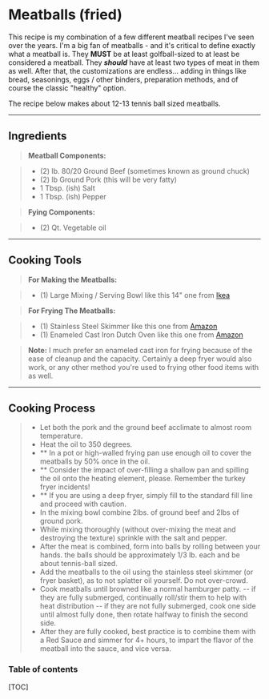 Meatballs (fried)
===================

This recipe is my combination of a few different meatball recipes I've seen over the years.  I'm a big fan of meatballs - and it's critical to define exactly what a meatball is.  They **MUST** be at least golfball-sized to at least be considered a meatball.  They ***should*** have at least two types of meat in them as well.  After that, the customizations are endless... adding in things like bread, seasonings, eggs / other binders, preparation methods, and of course the classic "healthy" option.  

The recipe below makes about 12-13 tennis ball sized meatballs.

----------

Ingredients
-------------

> **Meatball Components:**

> - (2) lb. 80/20 Ground Beef (sometimes known as ground chuck)
> - (2) lb Ground Pork (this will be very fatty)
> - 1 Tbsp. (ish) Salt
> - 1 Tbsp. (ish) Pepper

> **Fying Components:**

> - (2) Qt. Vegetable oil

----------

Cooking Tools
-------------

> **For Making the Meatballs:**

> - (1) Large Mixing / Serving Bowl like this 14" one from [Ikea][1]

> **For Frying The Meatballs:**

> - (1) Stainless Steel Skimmer like this one from [Amazon][2]
> - (1) Enameled Cast Iron Dutch Oven like this one from [Amazon][3]

> **Note:** I much prefer an enameled cast iron for frying because of the ease of cleanup and the capacity.  Certainly a deep fryer would also work, or any other method you're used to frying other food items with as well.

----------

Cooking Process
-------------------

> - Let both the pork and the ground beef acclimate to almost room temperature.
> - Heat the oil to 350 degrees.
  > - ** In a pot or high-walled frying pan use enough oil to cover the meatballs by 50% once in the oil.
  > - ** Consider the impact of over-filling a shallow pan and spilling the oil onto the heating element, please.  Remember the turkey fryer incidents!
  > - ** If you are using a deep fryer, simply fill to the standard fill line and proceed with caution.
> - In the mixing bowl combine 2lbs. of ground beef and 2lbs of ground pork.
> - While mixing thoroughly (without over-mixing the meat and destroying the texture) sprinkle with the salt and pepper.
> - After the meat is combined, form into balls by rolling between your hands.  the balls should be approximately 1/3 lb. each and be about tennis-ball sized.
> - Add the meatballs to the oil using the stainless steel skimmer (or fryer basket), as to not splatter oil yourself.  Do not over-crowd.
> - Cook meatballs until browned like a normal hamburger patty.
> -- if they are fully submerged, continually roll/stir them to help with heat distribution
> -- if they are not fully submerged, cook one side until almost fully done, then rotate halfway to finish the second side.
> - After they are fully cooked, best practice is to combine them with a Red Sauce and simmer for 4+ hours, to impart the flavor of the meatball into the sauce, and vice versa.

### Table of contents

[TOC]




  [1]: http://www.ikea.com/us/en/catalog/products/30081467/#/00057256
  [2]: http://www.amazon.com/Cuisinart-CTG-08-SSK-Stainless-Steel-Skimmer/dp/B007RQ02VC/
  [3]: http://www.amazon.com/Lodge-EC7D33-Enameled-Caribbean-7-8-Quart/dp/B0039UU9U4/
  
